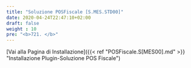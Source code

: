 ```yaml
---
title: "Soluzione POSFiscale [S.MES.STD00]"
date: 2020-04-24T22:47:10+02:00
draft: false
weight : 10
pre: "<b>721. </b>"
---
```


[Vai alla Pagina di Installazione]({{< ref "POSFiscale.S[MES00].md" >}} "Installazione Plugin-Soluzione POS Fiscale")
